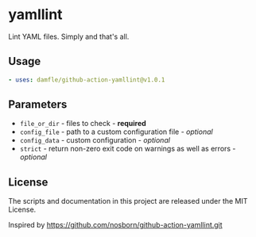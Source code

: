 # yamllint

Lint YAML files. Simply and that's all.

## Usage

```yaml
- uses: damfle/github-action-yamllint@v1.0.1
```

## Parameters
 - `file_or_dir` - files to check - **required**
 - `config_file` - path to a custom configuration file - *optional*
 - `config_data` - custom configuration - *optional*
 - `strict` - return non-zero exit code on warnings as well as errors - *optional*

## License

The scripts and documentation in this project are released under the MIT License.

Inspired by https://github.com/nosborn/github-action-yamllint.git